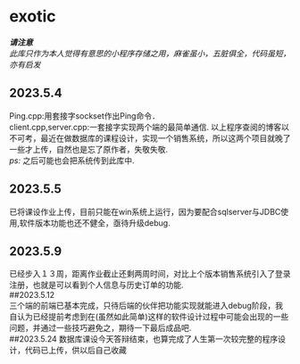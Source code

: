 # exotic  
***请注意***  
*此库只作为本人觉得有意思的小程序存储之用，麻雀虽小，五脏俱全，代码虽短，亦有启发*  
## 2023.5.4  
Ping.cpp:用套接字sockset作出Ping命令．  
client.cpp,server.cpp:一套接字实现两个端的最简单通信.
以上程序查阅的博客以不可考，最近在做数据库的课程设计，实现一个销售系统，所以这两个项目就晚了一些才上传，自然也是忘了原作者，失敬失敬.  
_ps:_ 之后可能也会把系统传到此库中.  
## 2023.5.5
已将课设作业上传，目前只能在win系统上运行，因为要配合sqlserver与JDBC使用,软件版本功能也还不健全，亟待升级debug.  
## 2023.5.9  
已经步入１３周，距离作业截止还剩两周时间，对比上个版本销售系统引入了登录注册，也就是可以看到个人信息与历史订单的功能.  
##2023.5.12  
三个端的前端已基本完成，只待后端的伙伴把功能实现就能进入debug阶段，我自认为已经提前考虑到在(虽然如此简单)这样的软件设计过程中可能会出现的一些问题，并通过一些技巧避免之，期待一下最后成品吧.  
##2023.5.24
数据库课设今天答辩结束，也算完成了人生第一次较完整的程序设计，代码已上传，供以后自己收藏  

